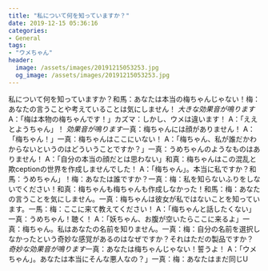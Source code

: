 ```yaml
---
title: "私について何を知っていますか？"
date: 2019-12-15 05:36:16
categories:
- General
tags:
- "ウメちゃん"
header:
  image: /assets/images/20191215053253.jpg
  og_image: /assets/images/20191215053253.jpg
---
```


私について何を知っていますか？和馬：あなたは本当の梅ちゃんじゃない！梅：あなたの言うことや考えていることは気にしません！ *大きな効果音が鳴ります* A：「梅は本物の梅ちゃんです！」カズマ：しかし、ウメは違います！ A：「ええとようちゃん」！ *効果音が鳴ります*一真：梅ちゃんには顔がありません！ A：「梅ちゃん！」一真：梅ちゃんはここにいない！ A：「梅ちゃん、私が誰だかわからないというのはどういうことですか？」一真：うめちゃんのようなものはありません！ A：「自分の本当の顔だとは思わない」和真：梅ちゃんはこの混乱と欺ceptionの世界を作成しませんでした！ A：「梅ちゃん」。本当に私ですか？和馬：うめちゃん」！梅：あなたは誰ですか？一真：梅：私を知らないふりをしないでください！和真：梅ちゃんも梅ちゃんも作成しなかった！和馬：梅：あなたの言うことを気にしません。一真：梅ちゃんは彼女が私ではないことを知っています。一馬：梅：ここに来て教えてください！ A：「梅ちゃんと話したくない」一真：うめちゃん！聴く！ A：「妖ちゃん、お腹が空いたらここに来るよ」一真：梅ちゃん。私はあなたの名前を知りません。一真：梅：自分の名前を選択しなかったという奇妙な感覚があるのはなぜですか？それはただの製品ですか？ *奇妙な効果音が鳴ります*一真：あなたは梅ちゃんじゃない！誓うよ！ A：「ウメちゃん」。あなたは本当にそんな悪人なの？」一真：梅：あなたはまだ同じU
